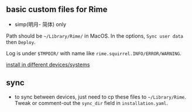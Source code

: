 ## basic custom files for Rime
* simp(明月- 简体) only

Path should be `~/Library/Rime/` in MacOS.
In the options, `Sync user data` then `Deploy`.

Log is under `$TMPDIR/` with name like `rime.squirrel.INFO/ERROR/WARNING`.

[install in different devices/systems](https://blog.csdn.net/weixin_34238642/article/details/94523592)

## sync
* to sync between devices, just need to cp these files to `~/Library/Rime`. Tweak or comment-out the `sync_dir` field in `installation.yaml`.
